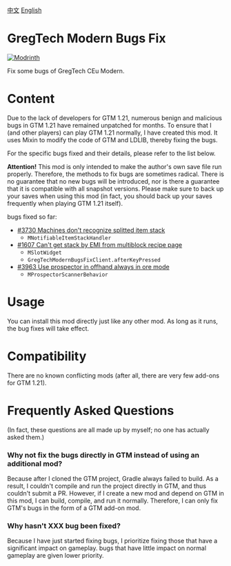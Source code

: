[中文](./README.md)
[English](./README-en.md)
# GregTech Modern Bugs Fix
[![Modrinth](https://img.shields.io/modrinth/dt/gregtech-modern-bugs-fix?logo=modrinth&label=&suffix=%20&style=flat&color=242629&labelColor=5ca424&logoColor=1c1c1c)](https://modrinth.com/mod/infinite-fluid-bucket)

Fix some bugs of GregTech CEu Modern.
# Content
Due to the lack of developers for GTM 1.21, numerous benign and malicious bugs in GTM 1.21 have remained unpatched for months. To ensure that I (and other players) can play GTM 1.21 normally, I have created this mod. It uses Mixin to modify the code of GTM and LDLIB, thereby fixing the bugs.

For the specific bugs fixed and their details, please refer to the list below.

**Attention!** This mod is only intended to make the author's own save file run properly. Therefore, the methods to fix bugs are sometimes radical. There is no guarantee that no new bugs will be introduced, nor is there a guarantee that it is compatible with all snapshot versions. Please make sure to back up your saves when using this mod (in fact, you should back up your saves frequently when playing GTM 1.21 itself).

bugs fixed so far:
- [#3730 Machines don't recognize splitted item stack](https://github.com/GregTechCEu/GregTech-Modern/issues/3730)
  - `MNotifiableItemStackHandler`
- [#1607 Can't get stack by EMI from multiblock recipe page](https://github.com/GregTechCEu/GregTech-Modern/issues/1607)
  - `MSlotWidget`
  - `GregTechModernBugsFixClient.afterKeyPressed`
- [#3963 Use prospector in offhand always in ore mode](https://github.com/GregTechCEu/GregTech-Modern/issues/3963)
  - `MProspectorScannerBehavior`
# Usage
You can install this mod directly just like any other mod. As long as it runs, the bug fixes will take effect.
# Compatibility
There are no known conflicting mods (after all, there are very few add-ons for GTM 1.21).
# Frequently Asked Questions
(In fact, these questions are all made up by myself; no one has actually asked them.)
### Why not fix the bugs directly in GTM instead of using an additional mod?
Because after I cloned the GTM project, Gradle always failed to build. As a result, I couldn't compile and run the project directly in GTM, and thus couldn't submit a PR. However, if I create a new mod and depend on GTM in this mod, I can build, compile, and run it normally. Therefore, I can only fix GTM's bugs in the form of a GTM add-on mod.
### Why hasn't XXX bug been fixed?
Because I have just started fixing bugs, I prioritize fixing those that have a significant impact on gameplay. bugs that have little impact on normal gameplay are given lower priority.